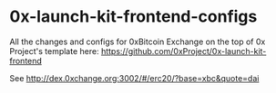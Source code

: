 # 0x-launch-kit-frontend-configs
All the changes and configs for 0xBitcoin Exchange on the top of 0x Project's template here: https://github.com/0xProject/0x-launch-kit-frontend

See http://dex.0xchange.org:3002/#/erc20/?base=xbc&quote=dai

